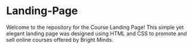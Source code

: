 # Landing-Page
Welcome to the repository for the Course Landing Page! This simple yet elegant landing page was designed using HTML and CSS to promote and sell online courses offered by Bright Minds.
